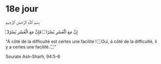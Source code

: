 # 18e jour 

بِسْمِ ٱللَّٰهِ ٱلرَّحْمَٰنِ ٱلرَّحِيمِ


إِنَّ مَعَ الْعُسْرِ يُسْرًا ۝ فَإِنَّ مَعَ الْعُسْرِ يُسْرًا۝ 

"À côté de la difficulté est certes une facilité ! ۝ Oui, à côté de la difficulté, il y a certes une facilité. ۝ "

Sourate Ash-Sharh, 94:5-6